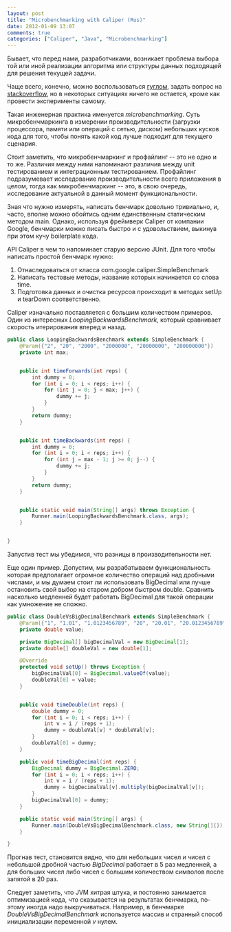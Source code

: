 ```yaml
---
layout: post
title: "Microbenchmarking with Caliper (Rus)"
date: 2012-01-09 13:07
comments: true
categories: ["Caliper", "Java", "Microbenchmarking"]
---
```


Бывает, что перед нами, разработчиками, возникает проблема выбора той или иной реализации алгоритма или структуры данных подходящей для решения текущей задачи.

Чаще всего, конечно, можно воспользоваться [гуглом][1], задать вопрос на [stackoverflow][2], но в некоторых ситуациях ничего не остается, кроме как провести эксперименты самому.

Такая инженерная практика именуется *microbenchmarking*. Суть микробенчмаркинга в измерении производительности (загрузки процессора, памяти или операций с сетью, диском) небольших кусков кода для того, чтобы понять какой код лучше подходит для текущего сценария.

Стоит заметить, что микробенчмаркинг и профайлинг -- это не одно и то же. Различия между ними напоминают различия между unit тестированием и интеграционным тестированием. Профайлинг подразумевает исследование производительности всего приложения в целом, тогда как микробенчмаркинг -- это, в свою очередь, исследование актуальной в данный момент функциональности.

Зная что нужно измерять, написать бенчмарк довольно тривиально, и, часто, вполне можно обойтись одним единственным статическим методом main. Однако, используя фреймверк Caliper от компании Google, бенчмарки можно писать быстро и с удовольствием, выкинув при этом кучу boilerplate кода.

API Caliper в чем то напоминает старую версию JUnit. Для того чтобы написать простой бенчмарк нужно:

1. Отнаследоваться от класса com.google.caliper.SimpleBenchmark
2. Написать тестовые методы, название которых начинается со слова time.
3. Подготовка данных и очистка ресурсов происходит в методах setUp и tearDown соответственно.

Caliper изначально поставляется с большим количеством примеров. Один из интересных *LoopingBackwardsBenchmark*, который сравнивает скорость итерирования вперед и назад.

``` java LoopingBackwardsBenchmark
public class LoopingBackwardsBenchmark extends SimpleBenchmark {
    @Param({"2", "20", "2000", "2000000", "20000000", "200000000"})
    private int max;


    public int timeForwards(int reps) {
        int dummy = 0;
        for (int i = 0; i < reps; i++) {
            for (int j = 0; j < max; j++) {
                dummy += j;
            }
        }
        return dummy;
    }


    public int timeBackwards(int reps) {
        int dummy = 0;
        for (int i = 0; i < reps; i++) {
            for (int j = max - 1; j >= 0; j--) {
                dummy += j;
            }
        }
        return dummy;
    }


    public static void main(String[] args) throws Exception {
        Runner.main(LoopingBackwardsBenchmark.class, args);
    }


}

```

Запустив тест мы убедимся, что разницы в производительности нет.

Еще один пример. Допустим, мы разрабатываем функциональность которая предполагает огромное количество операций над дробными числами, и мы думаем стоит ли использовать BigDecimal или лучше остановить свой выбор на старом добром быстром double. Сравнить насколько медленней будет работать BigDecimal для такой операции как умножение не сложно.

``` java "Double Vs BigDecimal"
public class DoubleVsBigDecimalBenchmark extends SimpleBenchmark {
    @Param({"1", "1.01", "1.0123456789", "20", "20.01", "20.0123456789", "1000000000", "1000000000.01", "1000000000.0123456789"})
    private double value;

    private BigDecimal[] bigDecimalVal = new BigDecimal[1];
    private double[] doubleVal = new double[1];

    @Override
    protected void setUp() throws Exception {
        bigDecimalVal[0] = BigDecimal.valueOf(value);
        doubleVal[0] = value;
    }


    public void timeDouble(int reps) {
        double dummy = 0;
        for (int i = 0; i < reps; i++) {
            int v = i / (reps + 1);
            dummy = doubleVal[v] * doubleVal[v];
        }
        doubleVal[0] = dummy;
    }

    public void timeBigDecimal(int reps) {
        BigDecimal dummy = BigDecimal.ZERO;
        for (int i = 0; i < reps; i++) {
            int v = i / (reps + 1);
            dummy = bigDecimalVal[v].multiply(bigDecimalVal[v]);
        }
        bigDecimalVal[0] = dummy;
    }

    public static void main(String[] args) {
        Runner.main(DoubleVsBigDecimalBenchmark.class, new String[]{});
    }

}
```

Прогнав тест, становится видно, что для небольших чисел и чисел с небольшой дробной частью *BigDecimal* работает в 5 раз медленней, а для больших чисел либо чисел с большим количеством символов после запятой в 20 раз.

Следует заметить, что JVM хитрая штука, и постоянно занимается оптимизацией кода, что сказывается на результатах бенчмарка, по-этому иногда надо выкручиваться. Например, в бенчмарке *DoubleVsBigDecimalBenchmark* используется массив и странный способ инициализации переменной *v* нулем.



[1]: http://google.com "Google"
[2]: http://stackoverflow.com "StackOverflow"
[3]: http://code.google.com/p/caliper/ "Caliper"